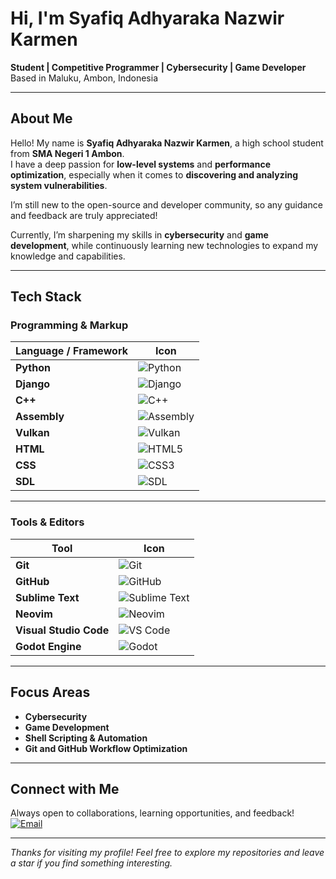 # Hi, I'm Syafiq Adhyaraka Nazwir Karmen  

**Student | Competitive Programmer | Cybersecurity | Game Developer**  
Based in Maluku, Ambon, Indonesia  

---

## About Me  

Hello! My name is **Syafiq Adhyaraka Nazwir Karmen**, a high school student from **SMA Negeri 1 Ambon**.  
I have a deep passion for **low-level systems** and **performance optimization**, especially when it comes to **discovering and analyzing system vulnerabilities**.  

I’m still new to the open-source and developer community, so any guidance and feedback are truly appreciated!  

Currently, I’m sharpening my skills in **cybersecurity** and **game development**, while continuously learning new technologies to expand my knowledge and capabilities.  

---

## Tech Stack  

### Programming & Markup  

| Language / Framework | Icon |
|-----------------------|------|
| **Python** | ![Python](https://img.shields.io/badge/Python-3776AB?style=for-the-badge&logo=python&logoColor=white) |
| **Django** | ![Django](https://img.shields.io/badge/Django-092E20?style=for-the-badge&logo=django&logoColor=white) |
| **C++** | ![C++](https://img.shields.io/badge/C++-00599C?style=for-the-badge&logo=cplusplus&logoColor=white) |
| **Assembly** | ![Assembly](https://img.shields.io/badge/Assembly-525252?style=for-the-badge&logo=asm&logoColor=white) |
| **Vulkan** | ![Vulkan](https://img.shields.io/badge/Vulkan-AC162C?style=for-the-badge&logo=vulkan&logoColor=white) |
| **HTML** | ![HTML5](https://img.shields.io/badge/HTML5-E34F26?style=for-the-badge&logo=html5&logoColor=white) |
| **CSS** | ![CSS3](https://img.shields.io/badge/CSS3-1572B6?style=for-the-badge&logo=css3&logoColor=white) |
| **SDL** | ![SDL](https://img.shields.io/badge/SDL-0068B1?style=for-the-badge&logo=sdl&logoColor=white) |

---

### Tools & Editors  

| Tool | Icon |
|------|------|
| **Git** | ![Git](https://img.shields.io/badge/Git-F05032?style=for-the-badge&logo=git&logoColor=white) |
| **GitHub** | ![GitHub](https://img.shields.io/badge/GitHub-181717?style=for-the-badge&logo=github&logoColor=white) |
| **Sublime Text** | ![Sublime Text](https://img.shields.io/badge/Sublime_Text-FF9800?style=for-the-badge&logo=sublimetext&logoColor=white) |
| **Neovim** | ![Neovim](https://img.shields.io/badge/Neovim-57A143?style=for-the-badge&logo=neovim&logoColor=white) |
| **Visual Studio Code** | ![VS Code](https://img.shields.io/badge/VS%20Code-007ACC?style=for-the-badge&logo=visualstudiocode&logoColor=white) |
| **Godot Engine** | ![Godot](https://img.shields.io/badge/Godot%20Engine-478CBF?style=for-the-badge&logo=godotengine&logoColor=white) |

---

## Focus Areas  
-  **Cybersecurity**  
-  **Game Development**  
-  **Shell Scripting & Automation**  
-  **Git and GitHub Workflow Optimization**  

---

## Connect with Me  
 Always open to collaborations, learning opportunities, and feedback!  
 [![Email](https://img.shields.io/badge/Email-sadhyaraka%40gmail.com-red?style=for-the-badge&logo=gmail&logoColor=white)](mailto:sadhyaraka@gmail.com)

---

*Thanks for visiting my profile! Feel free to explore my repositories and leave a star if you find something interesting.*  
